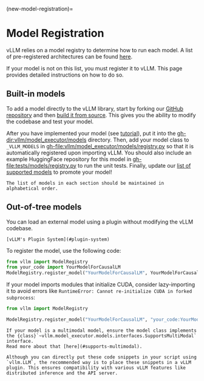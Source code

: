 (new-model-registration)=

# Model Registration

vLLM relies on a model registry to determine how to run each model.
A list of pre-registered architectures can be found [here](#supported-models).

If your model is not on this list, you must register it to vLLM.
This page provides detailed instructions on how to do so.

## Built-in models

To add a model directly to the vLLM library, start by forking our [GitHub repository](https://github.com/vllm-project/vllm) and then [build it from source](#build-from-source).
This gives you the ability to modify the codebase and test your model.

After you have implemented your model (see [tutorial](#new-model-basic)), put it into the <gh-dir:vllm/model_executor/models> directory.
Then, add your model class to `_VLLM_MODELS` in <gh-file:vllm/model_executor/models/registry.py> so that it is automatically registered upon importing vLLM.
You should also include an example HuggingFace repository for this model in <gh-file:tests/models/registry.py> to run the unit tests.
Finally, update our [list of supported models](#supported-models) to promote your model!

```{important}
The list of models in each section should be maintained in alphabetical order.
```

## Out-of-tree models

You can load an external model using a plugin without modifying the vLLM codebase.

```{seealso}
[vLLM's Plugin System](#plugin-system)
```

To register the model, use the following code:

```python
from vllm import ModelRegistry
from your_code import YourModelForCausalLM
ModelRegistry.register_model("YourModelForCausalLM", YourModelForCausalLM)
```

If your model imports modules that initialize CUDA, consider lazy-importing it to avoid errors like `RuntimeError: Cannot re-initialize CUDA in forked subprocess`:

```python
from vllm import ModelRegistry

ModelRegistry.register_model("YourModelForCausalLM", "your_code:YourModelForCausalLM")
```

```{important}
If your model is a multimodal model, ensure the model class implements the {class}`~vllm.model_executor.models.interfaces.SupportsMultiModal` interface.
Read more about that [here](#supports-multimodal).
```

```{note}
Although you can directly put these code snippets in your script using `vllm.LLM`, the recommended way is to place these snippets in a vLLM plugin. This ensures compatibility with various vLLM features like distributed inference and the API server.
```
